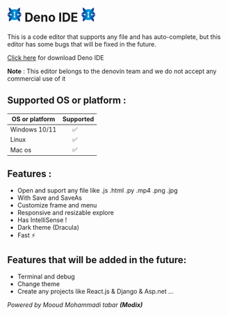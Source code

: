 # <img src="./build/icon.png" style="width:33px"/> Deno IDE <img src="./build/icon.png" style="width:33px"/>
This is a code editor that supports any file and has auto-complete, but this editor has some bugs that will be fixed in the future.

[Click here](https://github.com/MooudMohammady/electron-deno-IDE/tags) for download Deno IDE 

**Note** : This editor belongs to the denovin team and we do not accept any commercial use of it

## Supported OS or platform :
| OS or platform | Supported |
|----------------|-----------|
| Windows 10/11 |       ✅   |
| Linux |       ✅   |
| Mac os |       ✅   |

## Features :
- Open and suport any file like .js .html .py .mp4 .png .jpg
- With Save and SaveAs
- Customize frame and menu
- Responsive and resizable explore
- Has IntelliSense !
- Dark theme (Dracula)
- Fast ⚡

## Features that will be added in the future:

- Terminal and debug
- Change theme
- Create any projects like React.js & Django & Asp.net ...

_Powered by Mooud Mohammadi tabar **(Modix)**_
